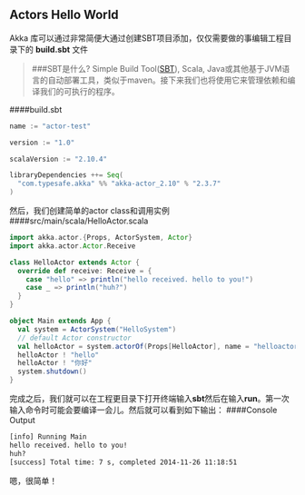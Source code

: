 Actors Hello World
------
Akka 库可以通过非常简便大通过创建SBT项目添加，仅仅需要做的事编辑工程目录下的
**build.sbt** 文件
>  ###SBT是什么?
Simple Build Tool([SBT](http://www.scala-sbt.org)), Scala, Java或其他基于JVM语言的自动部署工具，类似于maven。接下来我们也将使用它来管理依赖和编译我们的可执行的程序。

####build.sbt
```sbt
name := "actor-test"

version := "1.0"

scalaVersion := "2.10.4"

libraryDependencies ++= Seq(
  "com.typesafe.akka" %% "akka-actor_2.10" % "2.3.7"
)
```
<!--more-->
然后，我们创建简单的actor class和调用实例
####src/main/scala/HelloActor.scala
```scala
import akka.actor.{Props, ActorSystem, Actor}
import akka.actor.Actor.Receive

class HelloActor extends Actor {
  override def receive: Receive = {
    case "hello" => println("hello received. hello to you!")
    case _ => println("huh?")
  }
}

object Main extends App {
  val system = ActorSystem("HelloSystem")
  // default Actor constructor
  val helloActor = system.actorOf(Props[HelloActor], name = "helloactor")
  helloActor ! "hello"
  helloActor ! "你好"
  system.shutdown()
}
```
完成之后，我们就可以在工程更目录下打开终端输入**sbt**然后在输入**run**。第一次
输入命令时可能会要编译一会儿。然后就可以看到如下输出：
####Console Output
```bash
[info] Running Main
hello received. hello to you!
huh?
[success] Total time: 7 s, completed 2014-11-26 11:18:51
```
嗯，很简单！
